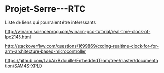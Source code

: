 # Projet-Serre---RTC

Liste de liens qui pourraient être intéressants

http://winarm.scienceprog.com/winarm-gcc-tutorial/real-time-clock-of-lpc2148.html

http://stackoverflow.com/questions/1699869/coding-realtime-clock-for-for-arm-architecture-based-microcontroller

https://github.com/LabAixBidouille/EmbeddedTeam/tree/master/documentation/SAM4S-XPLD
